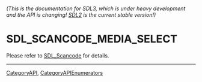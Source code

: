 ###### (This is the documentation for SDL3, which is under heavy development and the API is changing! [SDL2](https://wiki.libsdl.org/SDL2/) is the current stable version!)
# SDL_SCANCODE_MEDIA_SELECT

Please refer to [SDL_Scancode](SDL_Scancode) for details.

----
[CategoryAPI](CategoryAPI), [CategoryAPIEnumerators](CategoryAPIEnumerators)

